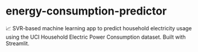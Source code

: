 # energy-consumption-predictor
📈 SVR-based machine learning app to predict household electricity usage using the UCI Household Electric Power Consumption dataset. Built with Streamlit.
